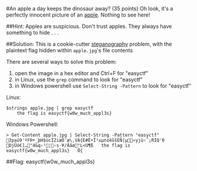 #An apple a day keeps the dinosaur away? (35 points)
Oh look, it's a perfectly innocent picture of an [apple](https://www.easyctf.com/static/problems/apple/apple.jpg). Nothing to see here!

##Hint:
Apples are suspicious. Don't trust apples. They always have something to hide . . .

##Solution:
This is a cookie-cutter [steganography](https://en.wikipedia.org/wiki/Steganography) problem, with the plaintext flag hidden within `apple.jpg`'s file contents

There are several ways to solve this problem:

1. open the image in a hex editor and Ctrl+F for "easyctf"
2. in Linux, use the `grep` command to look for "easyctf"
3. in Windows powershell use `Select-String -Pattern` to look for "easyctf"

Linux:
```
$strings apple.jpg | grep easyctf
	the flag is easyctf{w0w_much_appl3s}
```

Windows Powershell:
```
> Get-Content apple.jpg | Select-String -Pattern "easyctf"
žpaú9'ºFÞ•_þH$ùcÍZiæÕ¨æ\‚VÀ{E#Ê•Ï¹±µn¢êûšEÑ|µ«yjù›˜¡RIQ'0    DjÛó€]…"4&q›¹¦›s·¥/Äâø°L<U¶ß   the flag is
easyctf{w0w_much_appl3s}   Õ{
```

##Flag: easyctf{w0w_much_appl3s}
